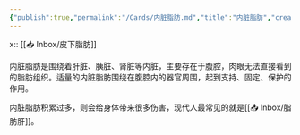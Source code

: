 ```yaml
---
{"publish":true,"permalink":"/Cards/内脏脂肪.md","title":"内脏脂肪","created":"2023-02-23","modified":"2023-03-14","published":"2025-07-12T18:36:10.227+08:00","cssclasses":""}
---
```



x:: [[📥 Inbox/皮下脂肪]]

内脏脂肪是围绕着肝脏、胰脏、肾脏等内脏，主要存在于腹腔，肉眼无法直接看到的脂肪组织。适量的内脏脂肪围绕在腹腔内的器官周围，起到支持、固定、保护的作用。

内脏脂肪积累过多，则会给身体带来很多伤害，现代人最常见的就是[[📥 Inbox/脂肪肝]]。